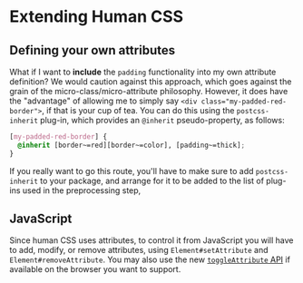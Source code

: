 Extending Human CSS
===================

Defining your own attributes
-----

What if I want to **include** the `padding` functionality into my own attribute definition?
We would caution against this approach,
which goes against the grain of the micro-class/micro-attribute  philosophy.
However, it does have the "advantage" of allowing me to simply say `<div class="my-padded-red-border">`,
if that is your cup of tea.
You can do this using the `postcss-inherit` plug-in, which provides an `@inherit` pseudo-property, as follows:

```css
[my-padded-red-border] {
  @inherit [border~=red][border~=color], [padding~=thick];
}
```

If you really want to go this route, you'll have to make sure to add `postcss-inherit` to your package,
and arrange for it to be added to the list of plug-ins used in the preprocessing step,

JavaScript
----------

Since human CSS uses attributes,
to control it from JavaScript you will have to add, modify, or remove attributes,
using `Element#setAttribute` and `Element#removeAttribute`.
You may also use the new [`toggleAttribute` API](https://developer.mozilla.org/en-US/docs/Web/API/Element/toggleAttribute) if available on the browser you want to support.
